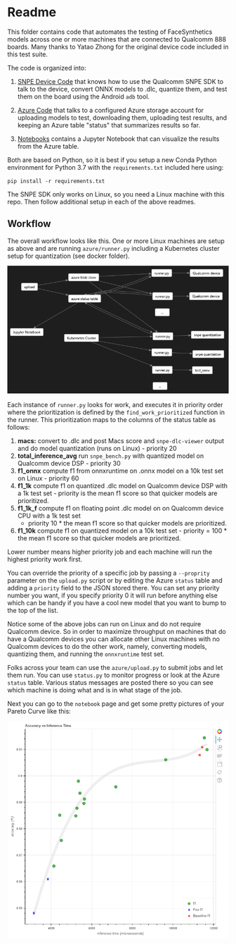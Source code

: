 # Readme

This folder contains code that automates the testing of FaceSynthetics models across
one or more machines that are connected to Qualcomm 888 boards.  Many thanks to
Yatao Zhong for the original device code included in this test suite.

The code is organized into:
1. [SNPE Device Code](snpe/readme.md) that knows how to use the Qualcomm SNPE SDK to talk
to the device, convert ONNX models to .dlc, quantize them, and test them on the board
using the Android `adb` tool.

1. [Azure Code](azure/readme.md) that talks to a configured Azure storage account for
uploading models to test, downloading them, uploading test results, and keeping an
Azure table "status" that summarizes results so far.

1. [Notebooks](notebook/gallery_performance.md) contains a Jupyter Notebook that can
visualize the results from the Azure table.

Both are based on Python, so it is best if you setup a new Conda Python environment
for Python 3.7 with the `requirements.txt` included here using:

```shell
pip install -r requirements.txt
```

The SNPE SDK only works on Linux, so you need a Linux machine with this repo. Then follow additional
setup in each of the above readmes.

## Workflow

The overall workflow looks like this. One or more Linux machines are setup as above and are running
`azure/runner.py` including a Kubernetes cluster setup for quantization (see docker folder).

![system](images/system.png)

Each instance of `runner.py` looks for work, and executes it in priority order where the
prioritization is defined by the `find_work_prioritized` function in the runner.  This
prioritization maps to the columns of the status table as follows:

1. **macs:** convert to .dlc and post Macs score and `snpe-dlc-viewer` output and do model quantization (runs on Linux) - priority 20
1. **total_inference_avg** run `snpe_bench.py` with quantized model on Qualcomm device DSP - priority 30
1. **f1_onnx** compute f1 from onnxruntime on .onnx model on a 10k test set on Linux - priority 60
1. **f1_1k** compute f1 on quantized .dlc model on Qualcomm device DSP with a 1k test set - priority
is the mean f1 score so that quicker models are prioritized.
1. **f1_1k_f** compute f1 on floating point .dlc model on on Qualcomm device CPU with a 1k test set
   - priority 10 * the mean f1 score so that quicker models are prioritized.
1. **f1_10k** compute f1 on quantized model on a 10k test set - priority = 100 * the mean f1 score
   so that quicker models are prioritized.

Lower number means higher priority job and each machine will run the highest priority work first.

You can override the priority of a specific job by passing a `--proprity` parameter on the
`upload.py` script or by editing the Azure `status` table and adding a `priority` field to the JSON
stored there. You can set any priority number you want, if you specify priority 0 it will run before
anything else which can be handy if you have a cool new model that you want to bump to the top of
the list.

Notice some of the above jobs can run on Linux and do not require Qualcomm device. So in order to
maximize throughput on machines that do have a Qualcomm devices you can allocate other Linux
machines with no Qualcomm devices to do the other work, namely, converting models, quantizing them,
and running the `onnxruntime` test set.

Folks across your team can use the `azure/upload.py` to submit jobs and let them run.  You can use
`status.py` to monitor progress or look at the Azure `status` table.  Various status messages are
posted there so you can see which machine is doing what and is in what stage of the job.

Next you can go to the `notebook` page and get some pretty pictures of your Pareto Curve like this:

![image](images/screen.png)
